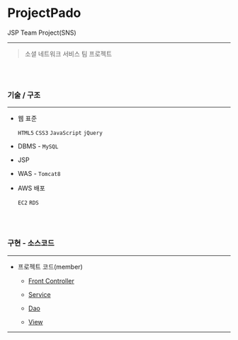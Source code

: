 # ProjectPado
JSP Team Project(SNS)
<hr />

>소셜 네트워크 서비스 팀 프로젝트



<br>
<br>

### 기술 / 구조 

<hr />

- 웹 표준 

  `HTML5` `CSS3` `JavaScript` `jQuery`

- DBMS  - `MySQL`

- JSP

- WAS - `Tomcat8`

- AWS 배포 

  `EC2` `RDS`


<br>
<br>

### 구현 - 소스코드

<hr />

* 프로젝트 코드(member)
    - [Front Controller](https://github.com/1117j/ProjectPado/blob/main/pado/src/controller)
    
    - [Service](https://github.com/1117j/ProjectPado/tree/main/pado/src/member/service)
    
    - [Dao](https://github.com/1117j/ProjectPado/tree/main/pado/src/member/dao)
    
    - [View](https://github.com/1117j/ProjectPado/tree/main/pado/WebContent/WEB-INF/views)

<hr />



  









